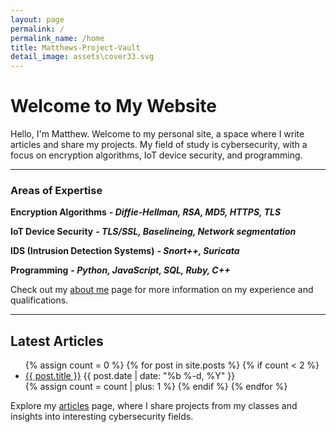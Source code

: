 ```yaml
---
layout: page
permalink: /
permalink_name: /home
title: Matthews-Project-Vault
detail_image: assets\cover33.svg
---
```


# Welcome to My Website

Hello, I'm Matthew. Welcome to my personal site, a space where I write articles and share my projects. My field of study is cybersecurity, with a focus on encryption algorithms, IoT device security, and programming.

---

### Areas of Expertise

**Encryption Algorithms**
***- Diffie-Hellman, RSA, MD5, HTTPS, TLS***

**IoT Device Security**
***- TLS/SSL, Baselineing, Network segmentation***

**IDS (Intrusion Detection Systems)**
***- Snort++, Suricata***

**Programming**
***- Python, JavaScript, SQL, Ruby, C++***

Check out my [about me](/about_me) page for more information on my experience and qualifications.

---

## Latest Articles

<ul class="article-card">
  {% assign count = 0 %}
  {% for post in site.posts %}
    {% if count < 2 %}
      <li>
        <a href="{{ post.url }}" class="article-list">{{ post.title }}</a>
        <span class="post-meta article-meta">{{ post.date | date: "%b %-d, %Y" }}</span>
      </li>
      {% assign count = count | plus: 1 %}
    {% endif %}
  {% endfor %}
</ul>

Explore my [articles](/article) page, where I share projects from my classes and insights into interesting cybersecurity fields.